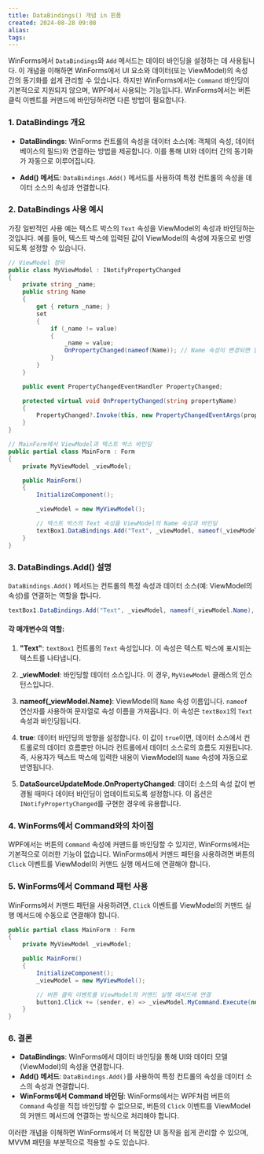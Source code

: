 ```yaml
---
title: DataBindings() 개념 in 윈폼
created: 2024-08-28 09:08
alias:
tags:
---
```

WinForms에서 `DataBindings`와 `Add` 메서드는 데이터 바인딩을 설정하는 데 사용됩니다. 이 개념을 이해하면 WinForms에서 UI 요소와 데이터(또는 ViewModel)의 속성 간의 동기화를 쉽게 관리할 수 있습니다. 하지만 WinForms에서는 `Command` 바인딩이 기본적으로 지원되지 않으며, WPF에서 사용되는 기능입니다. WinForms에서는 버튼 클릭 이벤트를 커맨드에 바인딩하려면 다른 방법이 필요합니다.

### 1. **DataBindings 개요**

- **DataBindings**: WinForms 컨트롤의 속성을 데이터 소스(예: 객체의 속성, 데이터베이스의 필드)와 연결하는 방법을 제공합니다. 이를 통해 UI와 데이터 간의 동기화가 자동으로 이루어집니다.
  
- **Add() 메서드**: `DataBindings.Add()` 메서드를 사용하여 특정 컨트롤의 속성을 데이터 소스의 속성과 연결합니다.

### 2. **DataBindings 사용 예시**

가장 일반적인 사용 예는 텍스트 박스의 `Text` 속성을 ViewModel의 속성과 바인딩하는 것입니다. 예를 들어, 텍스트 박스에 입력된 값이 ViewModel의 속성에 자동으로 반영되도록 설정할 수 있습니다.

```csharp
// ViewModel 정의
public class MyViewModel : INotifyPropertyChanged
{
    private string _name;
    public string Name
    {
        get { return _name; }
        set
        {
            if (_name != value)
            {
                _name = value;
                OnPropertyChanged(nameof(Name)); // Name 속성이 변경되면 알림
            }
        }
    }

    public event PropertyChangedEventHandler PropertyChanged;

    protected virtual void OnPropertyChanged(string propertyName)
    {
        PropertyChanged?.Invoke(this, new PropertyChangedEventArgs(propertyName));
    }
}

// MainForm에서 ViewModel과 텍스트 박스 바인딩
public partial class MainForm : Form
{
    private MyViewModel _viewModel;

    public MainForm()
    {
        InitializeComponent();

        _viewModel = new MyViewModel();

        // 텍스트 박스의 Text 속성을 ViewModel의 Name 속성과 바인딩
        textBox1.DataBindings.Add("Text", _viewModel, nameof(_viewModel.Name), true, DataSourceUpdateMode.OnPropertyChanged);
    }
}
```

### 3. **DataBindings.Add() 설명**

`DataBindings.Add()` 메서드는 컨트롤의 특정 속성과 데이터 소스(예: ViewModel의 속성)를 연결하는 역할을 합니다.

```csharp
textBox1.DataBindings.Add("Text", _viewModel, nameof(_viewModel.Name), true, DataSourceUpdateMode.OnPropertyChanged);
```

#### 각 매개변수의 역할:
1. **"Text"**: `textBox1` 컨트롤의 `Text` 속성입니다. 이 속성은 텍스트 박스에 표시되는 텍스트를 나타냅니다.
  
2. **_viewModel**: 바인딩할 데이터 소스입니다. 이 경우, `MyViewModel` 클래스의 인스턴스입니다.

3. **nameof(_viewModel.Name)**: ViewModel의 `Name` 속성 이름입니다. `nameof` 연산자를 사용하여 문자열로 속성 이름을 가져옵니다. 이 속성은 `textBox1`의 `Text` 속성과 바인딩됩니다.

4. **true**: 데이터 바인딩의 방향을 설정합니다. 이 값이 `true`이면, 데이터 소스에서 컨트롤로의 데이터 흐름뿐만 아니라 컨트롤에서 데이터 소스로의 흐름도 지원됩니다. 즉, 사용자가 텍스트 박스에 입력한 내용이 ViewModel의 `Name` 속성에 자동으로 반영됩니다.

5. **DataSourceUpdateMode.OnPropertyChanged**: 데이터 소스의 속성 값이 변경될 때마다 데이터 바인딩이 업데이트되도록 설정합니다. 이 옵션은 `INotifyPropertyChanged`를 구현한 경우에 유용합니다.

### 4. **WinForms에서 Command와의 차이점**

WPF에서는 버튼의 `Command` 속성에 커맨드를 바인딩할 수 있지만, WinForms에서는 기본적으로 이러한 기능이 없습니다. WinForms에서 커맨드 패턴을 사용하려면 버튼의 `Click` 이벤트를 ViewModel의 커맨드 실행 메서드에 연결해야 합니다.

### 5. **WinForms에서 Command 패턴 사용**

WinForms에서 커맨드 패턴을 사용하려면, `Click` 이벤트를 ViewModel의 커맨드 실행 메서드에 수동으로 연결해야 합니다.

```csharp
public partial class MainForm : Form
{
    private MyViewModel _viewModel;

    public MainForm()
    {
        InitializeComponent();
        _viewModel = new MyViewModel();

        // 버튼 클릭 이벤트를 ViewModel의 커맨드 실행 메서드에 연결
        button1.Click += (sender, e) => _viewModel.MyCommand.Execute(null);
    }
}
```

### 6. **결론**

- **DataBindings**: WinForms에서 데이터 바인딩을 통해 UI와 데이터 모델(ViewModel)의 속성을 연결합니다.
- **Add() 메서드**: `DataBindings.Add()`를 사용하여 특정 컨트롤의 속성을 데이터 소스의 속성과 연결합니다.
- **WinForms에서 Command 바인딩**: WinForms에서는 WPF처럼 버튼의 `Command` 속성을 직접 바인딩할 수 없으므로, 버튼의 `Click` 이벤트를 ViewModel의 커맨드 메서드에 연결하는 방식으로 처리해야 합니다.

이러한 개념을 이해하면 WinForms에서 더 복잡한 UI 동작을 쉽게 관리할 수 있으며, MVVM 패턴을 부분적으로 적용할 수도 있습니다.


